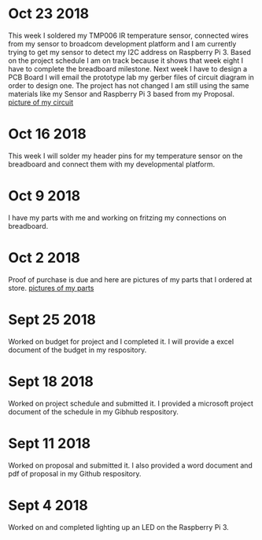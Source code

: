 
# Oct 23 2018
This week I soldered my TMP006 IR temperature sensor, connected wires from my sensor to broadcom development platform and I am currently trying to get my sensor to detect my I2C address on Raspberry Pi 3. Based on the project schedule I am on track because it shows that week eight I have to complete the breadboard milestone. Next week I have to design a PCB Board I will email the prototype lab my gerber files of circuit diagram in order to design one. The project has not changed I am still using the same materials like my Sensor and Raspberry Pi 3 based from my Proposal. 
[picture of my circuit](https://raw.githubusercontent.com/n01103934/Thermometer/master/images/Thermometer%20Circuit%20Diagram.PNG)

# Oct 16 2018 
This week I will solder my header pins for my temperature sensor on the breadboard and connect them with my developmental platform.

# Oct 9 2018
I have my parts with me and working on fritzing my connections on breadboard.

# Oct 2 2018
Proof of purchase is due and here are pictures of my parts that I ordered at store.
[pictures of my parts](https://raw.githubusercontent.com/n01103934/Thermometer/master/images/parts.png)

# Sept 25 2018
Worked on budget for project and I completed it. I will provide a excel document of the budget in my respository.

# Sept 18 2018
Worked on project schedule and submitted it. I provided a microsoft project document of the schedule in my Gibhub respository.

# Sept 11 2018
Worked on proposal and submitted it. I also provided a word document and pdf of proposal in my Github respository.

# Sept 4 2018
Worked on and completed lighting up an LED on the Raspberry Pi 3. 
